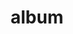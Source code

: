 ---
layout: album
resource: instagram
title: "album"
description: "masonry"
active: gallery
header-img: "img/gallery-bg.jpg"
album-title: "my 9th album"
images:
  - image_path: bachhuyentrang25/1/20201107_184016_123604912_206982720949955_1818028695175473272_n.jpg
  - image_path: bachhuyentrang25/1/20201107_184016_123655583_2796500140635966_3169323974880194933_n.jpg
  - image_path: bachhuyentrang25/1/20201107_184016_123692012_201396811389173_766001318310026558_n.jpg
  - image_path: bachhuyentrang25/1/20201107_184016_123934275_629692817724241_949967310936811746_n.jpg
  - image_path: bachhuyentrang25/1/20201215_204520_131362658_815919468973899_2588192991949649502_n.jpg
  - image_path: bachhuyentrang25/1/20201230_193516_133521589_1013807539118070_2152576394667912367_n.jpg
  - image_path: bachhuyentrang25/1/20210123_185650_141044653_448517183228355_147871074012443520_n.jpg
  - image_path: bachhuyentrang25/1/20210123_185650_141107872_227496739022004_7922385742156175640_n.jpg
  - image_path: bachhuyentrang25/1/20210123_185650_141337809_273987854070001_2801731776485834937_n.jpg
  - image_path: bachhuyentrang25/1/20210222_200818_152521673_455414382249828_613115766393230420_n.jpg
  - image_path: bachhuyentrang25/1/20210313_204649_160024540_1178980539185467_4760386840861212319_n.jpg
  - image_path: bachhuyentrang25/1/20210404_192354_168053537_486810899395639_2641461305287541745_n.jpg
  - image_path: bachhuyentrang25/1/20210404_192354_168400569_821853545093058_4180144398160026198_n.jpg
  - image_path: bachhuyentrang25/1/20210404_192354_168941930_1682491905292021_1949068389158901660_n.jpg
  - image_path: bachhuyentrang25/1/20210421_202156_175171553_1409481272754077_6936468662132672981_n.jpg
  - image_path: bachhuyentrang25/1/20210421_202156_175842036_243553437560161_5189876977327586154_n.jpg
  - image_path: bachhuyentrang25/1/20210421_202156_177023594_496384078382635_2732709292593724843_n.jpg
  - image_path: bachhuyentrang25/1/20210502_174725_179997869_753888378634231_2478162663609037149_n.jpg
  - image_path: bachhuyentrang25/1/20210502_174725_180083149_2841510559511704_4879263384981677887_n.jpg
  - image_path: bachhuyentrang25/1/20210502_174725_180252760_129967805848151_739965512237555145_n.jpg
  - image_path: bachhuyentrang25/1/20210902_191412_241019345_232867245436630_2575743783701185693_n.jpg
  - image_path: bachhuyentrang25/1/20211213_192657_266651941_633225001431902_1951878627875471726_n.jpg
  - image_path: bachhuyentrang25/1/20220115_192920_271881293_134221712397084_6462518496318812025_n.jpg
  - image_path: bachhuyentrang25/1/20220115_192920_271914447_624202711997602_4928000764477703475_n.jpg
  - image_path: bachhuyentrang25/1/20220202_211508_273161723_1097878037645030_6672222964605645704_n.jpg
---